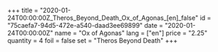 +++
title = "2020-01-24T00:00:00Z_Theros_Beyond_Death_Ox_of_Agonas_[en]_false"
id = "75caefa7-94d5-472e-a540-daad3ee69899"
date = "2020-01-24T00:00:00Z"
name = "Ox of Agonas"
lang = ["en"]
price = "2.25"
quantity = 4
foil = false
set = "Theros Beyond Death"
+++
